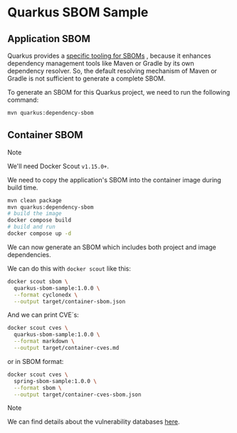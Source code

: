 # Quarkus SBOM Sample

## Application SBOM

Quarkus provides a [specific tooling for SBOMs](https://quarkus.io/guides/cyclonedx) , because it enhances dependency management tools like Maven or Gradle by its own dependency resolver. So, the default resolving mechanism of Maven or Gradle is not sufficient to generate a complete SBOM.

To generate an SBOM for this Quarkus project, we need to run the following command:

```bash
mvn quarkus:dependency-sbom
```

## Container SBOM

> [!NOTE]  
> We'll need Docker Scout `v1.15.0+`.

We need to copy the application's SBOM into the container image during build time.

```bash
mvn clean package
mvn quarkus:dependency-sbom
# build the image
docker compose build
# build and run
docker compose up -d
```

We can now generate an SBOM which includes both project and image dependencies.

We can do this with `docker scout` like this:
```bash
docker scout sbom \
  quarkus-sbom-sample:1.0.0 \
  --format cyclonedx \
  --output target/container-sbom.json
```

And we can print CVE´s:
```bash
docker scout cves \
  quarkus-sbom-sample:1.0.0 \
  --format markdown \
  --output target/container-cves.md
```

or in SBOM format:

```bash
docker scout cves \
  spring-sbom-sample:1.0.0 \
  --format sbom \
  --output target/container-cves-sbom.json
```

> [!NOTE]  
> We can find details about the vulnerability databases [here](https://docs.docker.com/scout/deep-dive/advisory-db-sources/).

